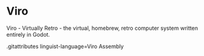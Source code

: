 # Viro

Viro - Virtually Retro - the virtual, homebrew, retro computer system written entirely in Godot.

.gitattributes linguist-language=Viro Assembly
